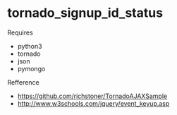# tornado_signup_id_status
Requires
 - python3
 - tornado
 - json
 - pymongo

Refference
 - https://github.com/richstoner/TornadoAJAXSample
 - http://www.w3schools.com/jquery/event_keyup.asp
